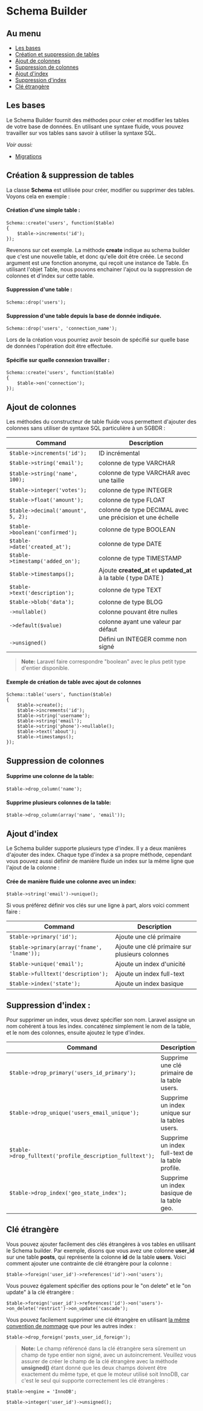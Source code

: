 # Schema Builder

## Au menu

- [Les bases](#the-basics)
- [Création et suppression de tables](#creating-dropping-tables)
- [Ajout de colonnes](#adding-columns)
- [Suppression de colonnes](#dropping-columns)
- [Ajout d'index](#adding-indexes)
- [Suppression d'index](#dropping-indexes)
- [Clé étrangère](#foreign-keys)

<a name="the-basics"></a>
## Les bases

Le Schema Builder fournit des méthodes pour créer et modifier les tables de votre base de données. En utilisant une syntaxe fluide, vous pouvez travailler sur vos tables sans savoir à utiliser la syntaxe SQL.

*Voir aussi:*

- [Migrations](/docs/3/database/migrations)

<a name="creating-dropping-tables"></a>
## Création & suppression de tables

La classe **Schema** est utilisée pour créer, modifier ou supprimer des tables. Voyons cela en exemple :

#### Création d'une simple table :

    Schema::create('users', function($table)
    {
        $table->increments('id');
    });

Revenons sur cet exemple. La méthode **create** indique au schema builder que c'est une nouvelle table, et donc qu'elle doit être créée. Le second argument est une fonction anonyme, qui reçoit une instance de Table. En utilisant l'objet Table, nous pouvons enchainer l'ajout ou la suppression de colonnes et d'index sur cette table.

#### Suppression d'une table :

    Schema::drop('users');

#### Suppression d'une table depuis la base de donnée indiquée.

    Schema::drop('users', 'connection_name');

Lors de la création vous pourriez avoir besoin de spécifié sur quelle base de données l'opération doit être effectuée.

#### Spécifie sur quelle connexion travailler :

    Schema::create('users', function($table)
    {
        $table->on('connection');
    });

<a name="adding-columns"></a>
## Ajout de colonnes


Les méthodes du constructeur de table fluide vous permettent d'ajouter des colonnes sans utiliser de syntaxe SQL particulière à un SGBDR :

Command  | Description
------------- | -------------
`$table->increments('id');`  |  ID incrémental
`$table->string('email');`  |  colonne de type VARCHAR
`$table->string('name', 100);`  |  colonne de type VARCHAR avec une taille
`$table->integer('votes');`  |  colonne de type INTEGER
`$table->float('amount');`  |  colonne de type FLOAT
`$table->decimal('amount', 5, 2);`  |  colonne de type DECIMAL avec une précision et une échelle
`$table->boolean('confirmed');`  |  colonne de type BOOLEAN
`$table->date('created_at');`  |  colonne de type DATE
`$table->timestamp('added_on');`  | colonne de type TIMESTAMP
`$table->timestamps();`  |  Ajoute **created\_at** et **updated\_at** à la table ( type DATE )
`$table->text('description');`  |  colonne de type TEXT
`$table->blob('data');`  |  colonne de type BLOG
`->nullable()`  |  colonne pouvant être nulles
`->default($value)`  |  colonne ayant une valeur par défaut
`->unsigned()`  |  Défini un INTEGER comme non signé

> **Note:** Laravel faire correspondre "boolean" avec le plus petit type d'entier disponible.

#### Exemple de création de table avec ajout de colonnes

    Schema::table('users', function($table)
    {
        $table->create();
        $table->increments('id');
        $table->string('username');
        $table->string('email');
        $table->string('phone')->nullable();
        $table->text('about');
        $table->timestamps();
    });

<a name="dropping-columns"></a>
## Suppression de colonnes

#### Supprime une colonne de la table:

    $table->drop_column('name');

#### Supprime plusieurs colonnes de la table:

    $table->drop_column(array('name', 'email'));

<a name="adding-indexes"></a>
## Ajout d'index

Le Schema builder supporte plusieurs type d'index. Il y a deux manières d'ajouter des index. Chaque type d'index a sa propre méthode, cependant vous pouvez aussi définir de manière fluide un index sur la même ligne que l'ajout de la colonne :

#### Crée de manière fluide une colonne avec un index:

    $table->string('email')->unique();

Si vous préférez définir vos clés sur une ligne à part, alors voici comment faire :

Command  | Description
------------- | -------------
`$table->primary('id');`  |  Ajoute une clé primaire
`$table->primary(array('fname', 'lname'));`  |  Ajoute une clé primaire sur plusieurs colonnes
`$table->unique('email');`  |  Ajoute un index d'unicité
`$table->fulltext('description');`  | Ajoute un index full-text
`$table->index('state');`  |  Ajoute un index basique

<a name="dropping-indexes"></a>
## Suppression d'index :

Pour supprimer un index, vous devez spécifier son nom. Laravel assigne un nom cohérent à tous les index. concaténez simplement le nom de la table, et le nom des colonnes, ensuite ajoutez le type d'index.

Command  | Description
------------- | -------------
`$table->drop_primary('users_id_primary');`  |  Supprime une clé primaire de la table users.
`$table->drop_unique('users_email_unique');`  |  Supprime un index unique sur la tables users.
`$table->drop_fulltext('profile_description_fulltext');`  |  Supprime un index full-text de la table profile.
`$table->drop_index('geo_state_index');`  |  Supprime un index basique de la table geo.

<a name="foreign-keys"></a>
## Clé étrangère

Vous pouvez ajouter facilement des clés étrangères à vos tables en utilisant le Schema builder. Par exemple, disons que vous avez une colonne **user_id** sur une table **posts**, qui représente la colonne **id** de la table **users**. Voici comment ajouter une contrainte de clé étrangère pour la colonne :

    $table->foreign('user_id')->references('id')->on('users');

Vous pouvez également spécifier des options pour le "on delete" et le "on update" à la clé étrangère :

    $table->foreign('user_id')->references('id')->on('users')->on_delete('restrict')->on_update('cascade');

Vous pouvez facilement supprimer une clé étrangère en utilisant [la même convention de nommage](#dropping-indexes) que pour les autres index :

    $table->drop_foreign('posts_user_id_foreign');

> **Note:** Le champ référencé dans la clé étrangère sera sûrement un champ de type entier non signé, avec un autoincrement. Veuillez vous assurer de créer le champ de la clé étrangère avec la méthode **unsigned()** étant donné que les deux champs doivent être exactement du même type, et que le moteur utilisé soit InnoDB, car c'est le seul qui supporte correctement les clé étrangères :

    $table->engine = 'InnoDB';

    $table->integer('user_id')->unsigned();
